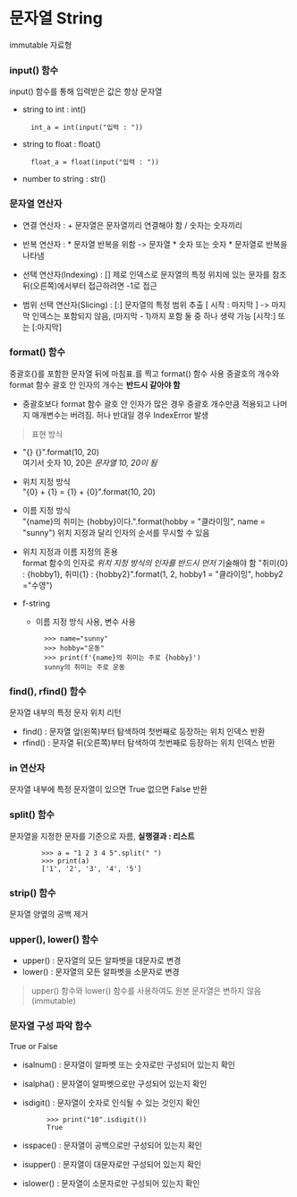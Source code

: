 문자열 String
==============
immutable 자료형

### input() 함수
input() 함수를 통해 입력받은 값은 항상 문자열

+ string to int : int()

        int_a = int(input("입력 : "))
+ string to float : float()

        float_a = float(input("입력 : "))
+ number to string : str()

### 문자열 연산자
+ 연결 연산자 : +
문자열은 문자열끼리 연결해야 함 / 숫자는 숫자끼리

+ 반복 연산자 : *
문자열 반복을 위함 -> 문자열 * 숫자 또는 숫자 * 문자열로 반복을 나타냄

+ 선택 연산자(Indexing) : []
제로 인덱스로 문자열의 특정 위치에 있는 문자를 참조
뒤(오른쪽)에서부터 접근하려면 -1로 접근

+ 범위 선택 연산자(Slicing) : [:]
문자열의 특정 범위 추출
[ 시작 : 마지막 ] -> 마지막 인덱스는 포함되지 않음, (마지막 - 1)까지 포함
둘 중 하나 생략 가능 [시작:] 또는 [:마지막]

### format() 함수
중괄호{}를 포함한 문자열 뒤에 마침표.를 찍고 format() 함수 사용
중괄호의 개수와 format 함수 괄호 안 인자의 개수는 **반드시 같아야 함**
+ 중괄호보다 format 함수 괄호 안 인자가 많은 경우 중괄호 개수만큼 적용되고    나머지 매개변수는 버려짐. 허나 반대일 경우 IndexError 발생

> 표현 방식
- "{} {}".format(10, 20)     
 여기서 숫자 10, 20은 *문자열 10, 20이 됨*

- 위치 지정 방식       
"{0} + {1} = {1} + {0}".format(10, 20)

- 이름 지정 방식       
"{name}의 취미는 {hobby}이다.".format(hobby = "클라이밍", name = "sunny")
위치 지정과 달리 인자의 순서를 무시할 수 있음

- 위치 지정과 이름 지정의 혼용        
format 함수의 인자로 *위치 지정 방식의 인자를 반드시 먼저* 기술해야 함
"취미{0} : {hobby1}, 취미{1} : {hobby2}".format(1, 2, hobby1 = "클라이밍", hobby2 ="수영")

- f-string
    - 이름 지정 방식 사용, 변수 사용
    
            >>> name="sunny"
            >>> hobby="운동"
            >>> print(f'{name}의 취미는 주로 {hobby}')
            sunny의 취미는 주로 운동

### find(), rfind() 함수
문자열 내부의 특정 문자 위치 리턴
+ find() : 문자열 앞(왼쪽)부터 탐색하여 첫번째로 등장하는 위치 인덱스 반환
+ rfind() : 문자열 뒤(오른쪽)부터 탐색하여 첫번째로 등장하는 위치 인덱스 반환

### in 연산자
문자열 내부에 특정 문자열이 있으면 True 없으면 False 반환

### split() 함수
문자열을 지정한 문자를 기준으로 자름, **실행결과 : 리스트**

            >>> a = "1 2 3 4 5".split(" ")
            >>> print(a)
            ['1', '2', '3', '4', '5']
            
### strip() 함수
문자열 양옆의 공백 제거

### upper(), lower() 함수
+ upper() : 문자열의 모든 알파벳을 대문자로 변경
+ lower() : 문자열의 모든 알파벳을 소문자로 변경
> upper() 함수와 lower() 함수를 사용하여도 원본 문자열은 변하지 않음(immutable)

### 문자열 구성 파악 함수
True or False
+ isalnum() : 문자열이 알파벳 또는 숫자로만 구성되어 있는지 확인
+ isalpha() : 문자열이 알파벳으로만 구성되어 있는지 확인
+ isdigit() : 문자열이 숫자로 인식될 수 있는 것인지 확인
    
            >>> print("10".isdigit())
            True
+ isspace() : 문자열이 공백으로만 구성되어 있는지 확인
+ isupper() : 문자열이 대문자로만 구성되어 있는지 확인
+ islower() : 문자열이 소문자로만 구성되어 있는지 확인

  
  
